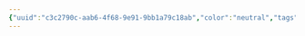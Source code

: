 ```yaml
---
{"uuid":"c3c2790c-aab6-4f68-9e91-9bb1a79c18ab","color":"neutral","tags":[],"embeds":[],"links":[]}
---
```

